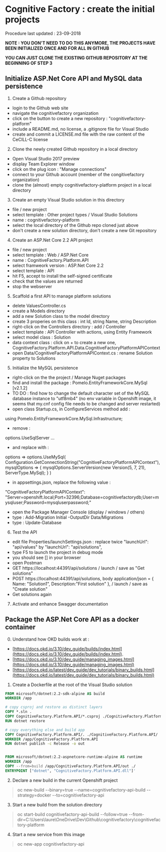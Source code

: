 # Cognitive Factory : create the initial projects

Procedure last updated : 23-09-2018

**NOTE : YOU DON'T NEED TO DO THIS ANYMORE, THE PROJECTS HAVE BEEN INITIALIZED ONCE AND FOR ALL IN GITHUB**

**YOU CAN JUST CLONE THE EXISTING GITHUB REPOSITORY AT THE BEGINNING OF STEP 3**

## Initialize ASP.Net Core API and MySQL data persistence

1.  Create a Github repository
- login to the Github web site
- navigate the cognitivefactory organization
- click on the button to create a new repository : "cognitivefactory-platform"
- include a README.md, no license, a .gitignore file for Visual Studio
- create and commit a LICENSE.md file with the raw content of the CeCILL-C license

2. Clone the newly created Github repository in a local directory
- Open Visual Studio 2017 preview
- display Team Explorer window
- click on the plug icon : "Manage connections"
- connect to your Github account (member of the congitivefactory organization)
- clone the (almost) empty cognitivefactory-platform project in a local directory

3. Create an empty Visual Studio solution in this directory
- file / new project
- select template : Other project types / Visual Studio Solutions
- name : cognitivefactory-platform
- select the local directory of the Github repo cloned just above
- don't create a new solution directory, don't create a new Git repository

4. Create an ASP.Net Core 2.2 API project
- file / new project
- select template : Web / ASP.Net Core
- name : CognitiveFactory.Platform.API
- select framweork version : ASP.Net Core 2.2
- select template : API
- hit F5, accept to install the self-signed certificate
- check that the values are returned
- stop the webserver

5. Scaffold a first API to manage platform solutions
- delete ValuesController.cs
- create a Models directory
- add a new Solution class to the model directory
- create 3 properies on this class : int Id, string Name, string Description
- right-click on the Controllers directory : add / Controller
- select template : API Controller with actions, using Entity Framework
- select model class : Solution
- data context class : click on + to create a new one, CognitiveFactory.Platform.API.Data.CognitiveFactoryPlatformAPIContext
- open Data/CognitiveFactoryPlatformAPIContext.cs : rename Solution property to Solutions

5. Initialize the MySQL persistence
- right-click on the the project / Manage Nuget packages
- find and install the package : Pomelo.EntityFrameworkCore.MySql [v2.1.2]
- TO DO : find how to change the default character set of the MySQL database instance to "utf8mb4" (no env variable in Openshift image, it seems that my.cnf config file needs to be changed and server restarted)
- open class Startup.cs, in ConfigureServices method add :

using Pomelo.EntityFrameworkCore.MySql.Infrastructure;

- remove :

options.UseSqlServer ...

- and replace with :

options => options.UseMySql(
    Configuration.GetConnectionString("CognitiveFactoryPlatformAPIContext"),
    mysqlOptions => { mysqlOptions.ServerVersion(new Version(5, 7, 21), ServerType.MySql); } )

- in appsettings.json, replace the following value : 

"CognitiveFactoryPlatformAPIContext": "Server=openshift.local;Port=32396;Database=cognitivefactorydb;User=mysqluser;Password=mysqluserpassword;"

- open the Package Manager Console (display / windows / others)
- type : Add-Migration Initial -OutputDir Data/Migrations
- type : Update-Database

6. Test the API
- edit file Properties/launchSettings.json : replace twice "launchUrl": "api/values" by "launchUrl": "api/solutions",
- type F5 to launch the project in debug mode
- you should see [] in your browser
- open Postman
- GET https://localhost:44391/api/solutions / launch / save as "Get solutions"
- POST https://localhost:44391/api/solutions, body application/json = {	Name: "Solution1", Description:"First solution" }, / launch / save as "Create solution"
- Get solutions again

7. Activate and enhance Swagger documentation


## Package the ASP.Net Core API as a docker container

0. Understand how OKD builds work at : 
- [https://docs.okd.io/3.10/dev_guide/builds/index.html](https://docs.okd.io/3.10/dev_guide/builds/index.html).
- [https://docs.okd.io/3.10/dev_guide/managing_images.html](https://docs.okd.io/3.10/dev_guide/managing_images.html)
- [https://docs.okd.io/latest/dev_guide/dev_tutorials/binary_builds.html](https://docs.okd.io/latest/dev_guide/dev_tutorials/binary_builds.html)

1. Create a Dockerfile at the root of the Visual Studio solution

```Dockerfile
FROM microsoft/dotnet:2.2-sdk-alpine AS build
WORKDIR /app

# copy csproj and restore as distinct layers
COPY *.sln .
COPY CognitiveFactory.Platform.API/*.csproj ./CognitiveFactory.Platform.API/
RUN dotnet restore

# copy everything else and build app
COPY CognitiveFactory.Platform.API/. ./CognitiveFactory.Platform.API/
WORKDIR /app/CognitiveFactory.Platform.API
RUN dotnet publish -c Release -o out


FROM microsoft/dotnet:2.2-aspnetcore-runtime-alpine AS runtime
WORKDIR /app
COPY --from=build /app/CognitiveFactory.Platform.API/out ./
ENTRYPOINT ["dotnet", "CognitiveFactory.Platform.API.dll"]'
````

2. Declare a new build in the current Openshift project
> oc new-build --binary=true --name=cognitivefactory-api-build --strategy=docker --to=cognitivefactory-api

3. Start a new build from the solution directory
> oc start-build cognitivefactory-api-build --follow=true --from-dir=C:\Users\laure\OneDrive\Dev\Github\cognitivefactory\cognitivefactory-platform

4. Start a new service from this image
> oc new-app cognitivefactory-api